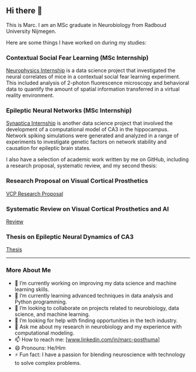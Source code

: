 ## Hi there 👋
This is Marc. I am an MSc graduate in Neurobiology from Radboud University Nijmegen.

Here are some things I have worked on during my studies:

### Contextual Social Fear Learning (MSc Internship)
[Neurophysics Internship](https://github.com/Marc-Mundo/Neurophysics_internship) is a data science project that investigated the neural correlates of mice in a contextual social fear learning experiment. This included analysis of 2-photon fluorescence microscopy and behavioral data to quantify the amount of spatial information transferred in a virtual reality environment.

### Epileptic Neural Networks (MSc Internship)
[Synaptica Internship](https://github.com/Marc-Mundo/Epileptic_Networks) is another data science project that involved the development of a computational model of CA3 in the hippocampus. Network spiking simulations were generated and analyzed in a range of experiments to investigate genetic factors on network stability and causation for epileptic brain states.

I also have a selection of academic work written by me on GitHub, including a research proposal, systematic review, and my second thesis:

### Research Proposal on Visual Cortical Prosthetics
[VCP Research Proposal](https://github.com/Marc-Mundo/LaTeX-Research-Proposal)

### Systematic Review on Visual Cortical Prosthetics and AI
[Review](https://github.com/Marc-Mundo/LaTeX-Review)

### Thesis on Epileptic Neural Dynamics of CA3
[Thesis](https://github.com/Marc-Mundo/Synaptica_Thesis)

---

### More About Me

- 🔭 I’m currently working on improving my data science and machine learning skills.
- 🌱 I’m currently learning advanced techniques in data analysis and Python programming.
- 👯 I’m looking to collaborate on projects related to neurobiology, data science, and machine learning.
- 🤔 I’m looking for help with finding opportunities in the tech industry.
- 💬 Ask me about my research in neurobiology and my experience with computational modeling.
- 📫 How to reach me: [www.linkedin.com/in/marc-posthuma]
- 😄 Pronouns: He/Him
- ⚡ Fun fact: I have a passion for blending neuroscience with technology to solve complex problems.
